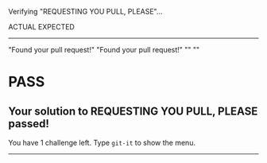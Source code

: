 Verifying "REQUESTING YOU PULL, PLEASE"...

ACTUAL                             EXPECTED
------                             --------
"Found your pull request!"         "Found your pull request!"
""                                 ""
# PASS

Your solution to REQUESTING YOU PULL, PLEASE passed!
-----------------------------------------------------------------

You have 1 challenge left.
Type `git-it` to show the menu.

-----------------------------------------------------------------

